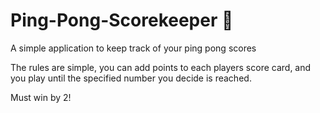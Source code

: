 # Ping-Pong-Scorekeeper 🏓
A simple application to keep track of your ping pong scores

The rules are simple, you can add points to each players score card, and you play until the specified number you decide is reached.

Must win by 2!
